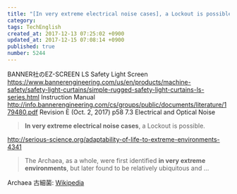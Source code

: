 ```yaml
---
title: "[In very extreme electrical noise cases], a Lockout is possible.  | in very extreme environments"
category: 
tags: TechEnglish
created_at: 2017-12-13 07:25:02 +0900
updated_at: 2017-12-15 07:08:14 +0900
published: true
number: 5244
---
```


BANNER社のEZ-SCREEN LS Safety Light Screen
https://www.bannerengineering.com/us/en/products/machine-safety/safety-light-curtains/simple-rugged-safety-light-curtains-ls-series.html
Instruction Manual
http://info.bannerengineering.com/cs/groups/public/documents/literature/179480.pdf
Revision E (Oct. 2, 2017)
p58
7.3 Electrical and Optical Noise
> **In very extreme electrical noise cases**, a Lockout is possible. 

http://serious-science.org/adaptability-of-life-to-extreme-environments-4341
> The Archaea, as a whole, were first identified **in very extreme environments**, but later found to be relatively ubiquitous and ...

Archaea
古細菌: [Wikipedia](https://ja.wikipedia.org/wiki/%E5%8F%A4%E7%B4%B0%E8%8F%8C)


